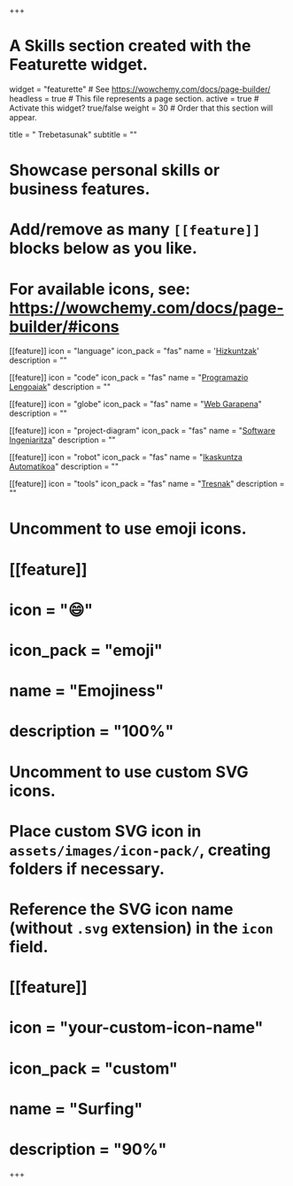 +++
# A Skills section created with the Featurette widget.
widget = "featurette"  # See https://wowchemy.com/docs/page-builder/
headless = true  # This file represents a page section.
active = true  # Activate this widget? true/false
weight = 30  # Order that this section will appear.

title = "<i class='fas fa-check'></i>&nbsp;Trebetasunak"
subtitle = ""

# Showcase personal skills or business features.
# 
# Add/remove as many `[[feature]]` blocks below as you like.
# 
# For available icons, see: https://wowchemy.com/docs/page-builder/#icons

[[feature]]
  icon = "language"
  icon_pack = "fas"
  name = '[Hizkuntzak](#languages)'
  description = ""

[[feature]]
  icon = "code"
  icon_pack = "fas"
  name = "[Programazio Lengoaiak](#programming-languages)"
  description = ""

[[feature]]
  icon = "globe"
  icon_pack = "fas"
  name = "[Web Garapena](#web-development)"
  description = ""

[[feature]]
  icon = "project-diagram"
  icon_pack = "fas"
  name = "[Software Ingeniaritza](#software-engineering)"
  description = ""

[[feature]]
  icon = "robot"
  icon_pack = "fas"
  name = "[Ikaskuntza Automatikoa](#machine-learning)"
  description = ""

[[feature]]
  icon = "tools"
  icon_pack = "fas"
  name = "[Tresnak](#tools)"
  description = ""

# Uncomment to use emoji icons.
# [[feature]]
#  icon = ":smile:"
#  icon_pack = "emoji"
#  name = "Emojiness"
#  description = "100%"  

# Uncomment to use custom SVG icons.
# Place custom SVG icon in `assets/images/icon-pack/`, creating folders if necessary.
# Reference the SVG icon name (without `.svg` extension) in the `icon` field.
# [[feature]]
#  icon = "your-custom-icon-name"
#  icon_pack = "custom"
#  name = "Surfing"
#  description = "90%"

+++

